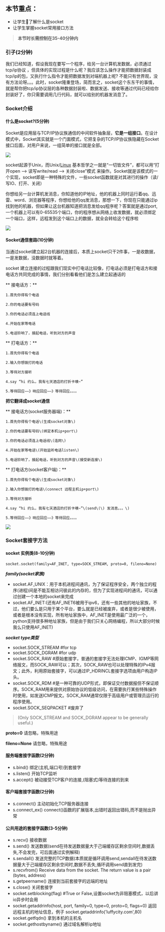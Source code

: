 ## 本节重点：

* 让学生了解什么是socket
* 让学生掌握socket常用接口方法

> **本节时长需控制在35-40分钟内**

### 引子\(2分钟\)

我们已经知道，假设我现在要写一个程序，给另一台计算机发数据，必须通过tcp/ip协议 ，但具体的实现过程是什么呢？我应该怎么操作才能把数据封装成tcp/ip的包，又执行什么指令才能把数据发到对端机器上呢? 不能只有世界观，没有方法论呀。。。此时，socket隆重登场，简而言之，socket这个东东干的事情，就是帮你把tcp/ip协议层的各种数据封装啦、数据发送、接收等通过代码已经给你封装好了，你只需要调用几行代码，就可以给别的机器发消息了。



### Socket介绍

#### 什么是socket?\(5分钟\)

Socket是应用层与TCP/IP协议族通信的中间软件抽象层，**它是一组接口**。在设计模式中，Socket其实就是一个门面模式，它把复杂的TCP/IP协议族隐藏在Socket接口后面，对用户来说，一组简单的接口就是全部。

![](/assets/6.2socket.png)

socket起源于Unix，而Unix/[Linux](http://lib.csdn.net/base/linux) 基本哲学之一就是“一切皆文件”，都可以用“打开open –&gt; 读写write/read –&gt; 关闭close”模式 来操作。Socket就是该模式的一个实现，socket即是一种特殊的文件，一些socket函数就是对其进行的操作（读/写IO、打开、关闭）

你想给另一台计算机发消息，你知道他的IP地址，他的机器上同时运行着qq、迅雷、word、浏览器等程序，你想给他的qq发消息，那想一下，你现在只能通过ip找到他的机器，但如果让这台机器知道把消息发给qq程序呢？答案就是通过port,一个机器上可以有0-65535个端口，你的程序想从网络上收发数据，就必须绑定一个端口，这样，远程发到这个端口上的数据，就全会转给这个程序啦

![](/assets/6.2socket-port.png)

#### Socket通信套路\(10分钟\)

当通过socket建立起2台机器的连接后，本质上socket只干2件事，一是收数据，一是发数据，没数据时就等着。

socket 建立连接的过程跟我们现实中打电话比较像，打电话必须是打电话方和接电话方共同完成的事情，我们分别看看他们是怎么建立起通话的

**	接电话方：**

	1.首先你得有个电话

	2.你的电话要有号码

	3.你的电话必须连上电话线

	4.开始在家等电话

	5.电话铃响了，接起电话，听到对方的声音



**	打电话方：**

	1.首先你得有个电话

	2.输入你想拨打的电话

	3.等待对方接听

	4.say “hi 约么，我有七天酒店的打折卡噢~”

	5.等待回应——》响应回应——》等待回应。。。。



**把它翻译成socket通信**

**	接电话方\(socket服务器端\)：**

	1.首先你得有个电话\(生成socket对象\)

	2.你的电话要有号码\(绑定本机ip+port\)

	3.你的电话必须连上电话线\(连网\)

	4.开始在家等电话\(开始监听电话listen\)

	5.电话铃响了，接起电话，听到对方的声音\(接受新连接\)



**	打电话方\(socket客户端\)：**

	1.首先你得有个电话\(生成socket对象\)

	2.输入你想拨打的电话\(connect 远程主机ip+port\)

	3.等待对方接听

	4.say “hi 约么，我有七天酒店的打折卡噢~”\(send\(\) 发消息。。。\)

	5.等待回应——》响应回应——》等待回应。。。。



![](/assets/socket工作模式.png)

### 

### Socket套接字方法

#### **socket 实例类**\(8-10分钟\)

```
socket.socket(family=AF_INET, type=SOCK_STREAM, proto=0, fileno=None)
```

_**family\(socket家族\)**_

* socket.AF\_UNIX：用于本机进程间通讯，为了保证程序安全，两个独立的程序\(进程\)间是不能互相访问彼此的内存的，但为了实现进程间的通讯，可以通过创建一个本地的socket来完成
* socket.AF\_INET:\(还有AF\_INET6被用于ipv6，还有一些其他的地址家族，不过，他们要么是只用于某个平台，要么就是已经被废弃，或者是很少被使用，或者是根本没有实现，所有地址家族中，AF\_INET是使用最广泛的一个，python支持很多种地址家族，但是由于我们只关心网络编程，所以大部分时候我么只使用AF\_INET\)

_**socket type类型**_

* socket.SOCK\_STREAM  \#for tcp
* socket.SOCK\_DGRAM   \#for udp 
* socket.SOCK\_RAW     \#原始套接字，普通的套接字无法处理ICMP、IGMP等网络报文，而SOCK\_RAW可以；其次，SOCK\_RAW也可以处理特殊的IPv4报文；此外，利用原始套接字，可以通过IP\_HDRINCL套接字选项由用户构造IP头。
* socket.SOCK\_RDM  \#是一种可靠的UDP形式，即保证交付数据报但不保证顺序。SOCK\_RAM用来提供对原始协议的低级访问，在需要执行某些特殊操作时使用，如发送ICMP报文。SOCK\_RAM通常仅限于高级用户或管理员运行的程序使用。
* socket.SOCK\_SEQPACKET \#废弃了

> \(Only SOCK\_STREAM and SOCK\_DGRAM appear to be generally useful.\)

**proto=0** 请忽略，特殊用途

**fileno=None** 请忽略，特殊用途

#### 服务端套接字函数\(2分钟\)

* s.bind\(\)    绑定\(主机,端口号\)到套接字
* s.listen\(\)  开始TCP监听
* s.accept\(\)  被动接受TCP客户的连接,\(阻塞式\)等待连接的到来

#### 客户端套接字函数\(2分钟\)

* s.connect\(\)     主动初始化TCP服务器连接
* s.connect\_ex\(\)  connect\(\)函数的扩展版本,出错时返回出错码,而不是抛出异常

#### 公共用途的套接字函数\(3-5分钟\)

* s.recv\(\)            接收数据
* s.send\(\)            发送数据\(send在待发送数据量大于己端缓存区剩余空间时,数据丢失,不会发完，可后面通过实例解释\)
* s.sendall\(\)         发送完整的TCP数据\(本质就是循环调用send,sendall在待发送数据量大于己端缓存区剩余空间时,数据不丢失,循环调用send直到发完\)
* s.recvfrom\(\)        Receive data from the socket. The return value is a pair \(bytes, address\)
* s.getpeername\(\)     连接到当前套接字的远端的地址
* s.close\(\)           关闭套接字
* socket.setblocking\(flag\) \#True or False,设置socket为非阻塞模式，以后讲io异步时会用 
* socket.getaddrinfo\(host, port, family=0, type=0, proto=0, flags=0\) 返回远程主机的地址信息，例子 socket.getaddrinfo\('luffycity.com',80\)
* socket.getfqdn\(\) 拿到本机的主机名
* socket.gethostbyname\(\) 通过域名解析ip地址





